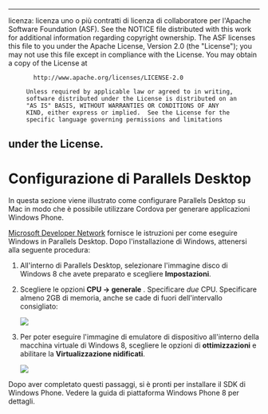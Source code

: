 * * *

licenza: licenza uno o più contratti di licenza di collaboratore per l'Apache Software Foundation (ASF). See the NOTICE file distributed with this work for additional information regarding copyright ownership. The ASF licenses this file to you under the Apache License, Version 2.0 (the "License"); you may not use this file except in compliance with the License. You may obtain a copy of the License at

           http://www.apache.org/licenses/LICENSE-2.0
    
         Unless required by applicable law or agreed to in writing,
         software distributed under the License is distributed on an
         "AS IS" BASIS, WITHOUT WARRANTIES OR CONDITIONS OF ANY
         KIND, either express or implied.  See the License for the
         specific language governing permissions and limitations
    

## under the License.

# Configurazione di Parallels Desktop

In questa sezione viene illustrato come configurare Parallels Desktop su Mac in modo che è possibile utilizzare Cordova per generare applicazioni Windows Phone.

[Microsoft Developer Network][1] fornisce le istruzioni per come eseguire Windows in Parallels Desktop. Dopo l'installazione di Windows, attenersi alla seguente procedura:

 [1]: http://msdn.microsoft.com/en-US/library/windows/apps/jj945424

1.  All'interno di Parallels Desktop, selezionare l'immagine disco di Windows 8 che avete preparato e scegliere **Impostazioni**.

2.  Scegliere le opzioni **CPU → generale** . Specificare *due* CPU. Specificare almeno 2GB di memoria, anche se cade di fuori dell'intervallo consigliato:
    
    ![][2]

3.  Per poter eseguire l'immagine di emulatore di dispositivo all'interno della macchina virtuale di Windows 8, scegliere le opzioni di **ottimizzazioni** e abilitare la **Virtualizzazione nidificati**.
    
    ![][3]

 [2]: img/guide/platforms/wp8/parallel_cpu_opts.png
 [3]: img/guide/platforms/wp8/parallel_optimize_opts.png

Dopo aver completato questi passaggi, si è pronti per installare il SDK di Windows Phone. Vedere la guida di piattaforma Windows Phone 8 per dettagli.
